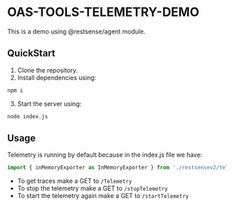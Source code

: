 # OAS-TOOLS-TELEMETRY-DEMO
This is a demo using @restsense/agent module.

## QuickStart

1. Clone the repository.
2. Install dependencies using:

```bash
npm i
```

3. Start the server using:
```bash
node index.js
```

## Usage

Telemetry is running by default because in the index.js file we have:
```js
import { inMemoryExporter as InMemoryExporter } from './restsensev2/telemetry.js';

```

- To get traces make a GET to `/Telemetry`
- To stop the telemetry make a GET to `/stopTelemetry`
- To start the telemetry again make a GET to `/startTelemetry`


